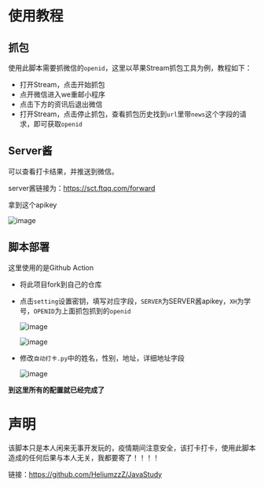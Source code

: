 # 使用教程

## 抓包

使用此脚本需要抓微信的`openid`，这里以苹果Stream抓包工具为例，教程如下：

- 打开Stream，点击开始抓包
- 点开微信进入we重邮小程序
- 点击下方的资讯后退出微信
- 打开Stream，点击停止抓包，查看抓包历史找到`url`里带`news`这个字段的请求，即可获取`openid`

## Server酱

可以查看打卡结果，并推送到微信。

server酱链接为：https://sct.ftqq.com/forward

拿到这个apikey

![image](https://user-images.githubusercontent.com/96455578/170548761-844a3d7b-511c-4151-b74c-ac89ba9b236f.png)


## 脚本部署

这里使用的是Github Action

- 将此项目fork到自己的仓库

- 点击`setting`设置密钥，填写对应字段，`SERVER`为SERVER酱apikey，`XH`为学号，`OPENID`为上面抓包抓到的`openid`

  ![image](https://user-images.githubusercontent.com/96455578/170548824-0779c826-374c-487a-8f92-7970c7d8cb07.png)

  ![image](https://user-images.githubusercontent.com/96455578/170548857-9b953970-2511-49a3-a49c-d4d4c7a6b750.png)

- 修改`自动打卡.py`中的姓名，性别，地址，详细地址字段

  ![image](https://user-images.githubusercontent.com/96455578/170548901-52f09aa8-70c6-42d5-ad99-123f51a97be3.png)

**到这里所有的配置就已经完成了**

# 声明

该脚本只是本人闲来无事开发玩的，疫情期间注意安全，该打卡打卡，使用此脚本造成的任何后果与本人无关，我都要寄了！！！！

链接：https://github.com/HeliumzzZ/JavaStudy


